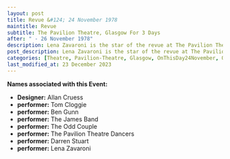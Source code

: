 ```yaml
---
layout: post
title: Revue &#124; 24 November 1978
maintitle: Revue
subtitle: The Pavilion Theatre, Glasgow For 3 Days
after: " - 26 November 1978"
description: Lena Zavaroni is the star of the revue at The Pavilion Theatre, Glasgow For 3 Days.
post_description: Lena Zavaroni is the star of the revue at The Pavilion Theatre, Glasgow For 3 Days.
categories: [Theatre, Pavilion-Theatre, Glasgow, OnThisDay24November, OnThisDay25November, OnThisDay26November]
last_modified_at: 23 December 2023
---
```


**Names associated with this Event:**
* **Designer:** Allan Cruess
* **performer:** Tom Cloggie
* **performer:** Ben Gunn
* **performer:** The James Band
* **performer:** The Odd Couple
* **performer:** The Pavilion Theatre Dancers
* **performer:** Darren Stuart
* **performer:** Lena Zavaroni
 
